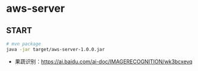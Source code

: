 # aws-server

## START

```sh
# mvn package
java -jar target/aws-server-1.0.0.jar
```

- 果蔬识别：https://ai.baidu.com/ai-doc/IMAGERECOGNITION/wk3bcxevq
